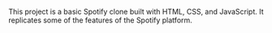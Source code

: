 This project is a basic Spotify clone built with HTML, CSS, and JavaScript. It replicates some of the features of the Spotify platform.
